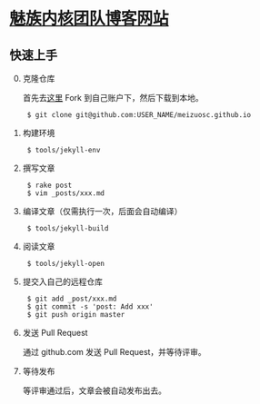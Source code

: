 # [魅族内核团队博客网站](http://meizuosc.github.io)

## 快速上手

0. 克隆仓库

    首先去[这里](https://github.com/meizuosc/meizuosc.github.io) Fork 到自己账户下，然后下载到本地。

        $ git clone git@github.com:USER_NAME/meizuosc.github.io

1. 构建环境

        $ tools/jekyll-env

2. 撰写文章

        $ rake post
        $ vim _posts/xxx.md

3. 编译文章（仅需执行一次，后面会自动编译）

        $ tools/jekyll-build

4. 阅读文章

        $ tools/jekyll-open

5. 提交入自己的远程仓库

        $ git add _post/xxx.md
        $ git commit -s 'post: Add xxx'
        $ git push origin master

6. 发送 Pull Request

    通过 github.com 发送 Pull Request，并等待评审。

7. 等待发布

    等评审通过后，文章会被自动发布出去。

